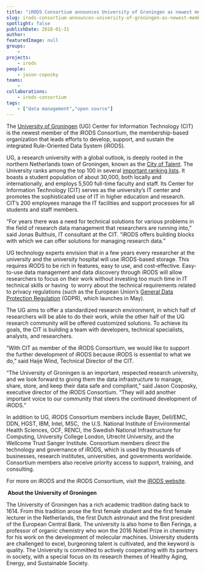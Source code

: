 ```yaml
---
title: "iRODS Consortium announces University of Groningen as newest member"
slug: irods-consortium-announces-university-of-groningen-as-newest-member
spotlight: false
publishDate: 2018-01-31
author: 
featuredImage: null
groups:
    - 
projects:
    - irods
people:
    - jason-coposky
teams: 
    - 
collaborations:
    - irods-consortium
tags:
    - ["data management","open source"]
---
```

The <a href="https://www.rug.nl/about-us/who-are-we/">University of Groningen</a> (UG) Center for Information Technology (CIT) is the newest member of the iRODS Consortium, the membership-based organization that leads efforts to develop, support, and sustain the integrated Rule-Oriented Data System (iRODS).

UG, a research university with a global outlook, is deeply rooted in the northern Netherlands town of Groningen, known as the <a href="http://www.cityoftalent.nl/">City of Talent</a>. The University ranks among the top 100 in several <a href="http://www.rug.nl/about-us/where-do-we-stand/rankings">important ranking lists</a>. It boasts a student population of about 30,000, both locally and internationally, and employs 5,500 full-time faculty and staff. Its Center for Information Technology (CIT) serves as the university’s IT center and promotes the sophisticated use of IT in higher education and research. CIT’s 200 employees manage the IT facilities and support processes for all students and staff members.<!--more-->

“For years there was a need for technical solutions for various problems in the field of research data management that researchers are running into,” said Jonas Bulthuis, IT consultant at the CIT. “iRODS offers building blocks with which we can offer solutions for managing research data.”

UG technology experts envision that in a few years every researcher at the university and the university hospital will use iRODS-based storage. This requires iRODS to be rich in features, easy to use, and cost-effective. Easy-to-use data management and data discovery through iRODS will allow researchers to focus on their work without investing too much time in IT technical skills or having  to worry about the technical requirements related to privacy regulations (such as the European Union’s <a href="https://digitalguardian.com/blog/what-gdpr-general-data-protection-regulation-understanding-and-complying-gdpr-data-protection">General Data Protection Regulation</a> (GDPR), which launches in May).

The UG aims to offer a standardized research environment, in which half of researchers will be able to do their work, while the other half of the UG research community will be offered customized solutions. To achieve its goals, the CIT is building a team with developers, technical specialists, analysts, and researchers.

“With CIT as member of the iRODS Consortium, we would like to support the further development of iRODS because iRODS is essential to what we do,” said Haije Wind, Technical Director of the CIT.

“The University of Groningen is an important, respected research university, and we look forward to giving them the data infrastructure to manage, share, store, and keep their data safe and compliant,” said Jason Cosposky, executive director of the iRODS Consortium. “They will add another important voice to our community that steers the continued development of iRODS.”

In addition to UG, iRODS Consortium members include Bayer, Dell/EMC, DDN, HGST, IBM, Intel, MSC,  the U.S. National Institute of Environmental Health Sciences, OCF, RENCI, the Swedish National Infrastructure for Computing, University College London, Utrecht University, and the Wellcome Trust Sanger Institute. Consortium members direct the technology and governance of iRODS, which is used by thousands of businesses, research institutes, universities, and governments worldwide. Consortium members also receive priority access to support, training, and consulting.

For more on iRODS and the iRODS Consortium, visit the <a href="https://irods.org/">iRODS website</a>.

<strong> </strong><strong>About the University of Groningen </strong>

The University of Groningen has a rich academic tradition dating back to 1614. From this tradition arose the first female student and the first female lecturer in the Netherlands, the first Dutch astronaut and the first president of the European Central Bank. The university is also home to Ben Feringa, a professor of organic chemistry who won the 2016 Nobel Prize in chemistry for his work on the development of molecular machines. University students are challenged to excel, burgeoning talent is cultivated, and the keyword is quality. The University is committed to actively cooperating with its partners in society, with a special focus on its research themes of Healthy Aging, Energy, and Sustainable Society.
